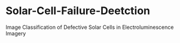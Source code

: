 # Solar-Cell-Failure-Deetction
Image Classification of Defective Solar Cells in Electroluminescence Imagery 
